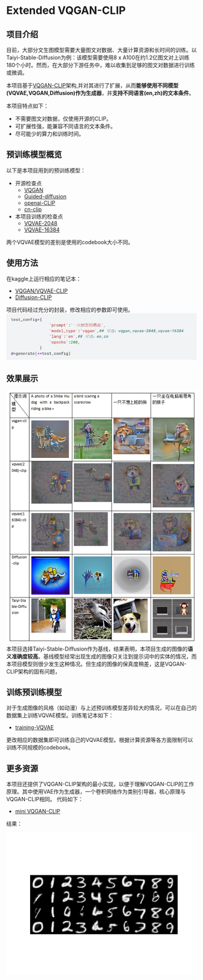 # Extended VQGAN-CLIP
## 项目介绍
目前，大部分文生图模型需要大量图文对数据、大量计算资源和长时间的训练。以Taiyi-Stable-Diffusion为例：该模型需要使用8 x A100在约1.2亿图文对上训练180个小时。然而，在大部分下游任务中，难以收集到足够的图文对数据进行训练或微调。

本项目基于[VQGAN-CLIP](https://arxiv.org/abs/2204.08583)架构,并对其进行了扩展，从而**能够使用不同模型(VQVAE,VQGAN,Diffusion)作为生成器**，并**支持不同语言(en,zh)的文本条件**。

本项目特点如下：
- 不需要图文对数据，仅使用开源的CLIP。
- 可扩展性强，能兼容不同语言的文本条件。
- 尽可能少的算力和训练时间。

## 预训练模型概览
以下是本项目用到的预训练模型：
- 开源检查点
  - [VQGAN](https://github.com/CompVis/taming-transformers)
  - [Guided-diffusion](https://github.com/openai/guided-diffusion)
  - [openai-CLIP](https://github.com/openai/CLIP)
  - [cn-clip](https://github.com/ofa-sys/chinese-clip)
- 本项目训练的检查点
  - [VQVAE-2048](https://www.kaggle.com/datasets/czy111/vqvae-2048)
  - [VQVAE-16384](https://www.kaggle.com/datasets/czy111/vqvae-16384)

两个VQVAE模型的差别是使用的codebook大小不同。

## 使用方法
在kaggle上运行相应的笔记本：
- [VQGAN/VQVAE-CLIP](https://www.kaggle.com/code/czy111/clip-guided-vqvae-and-vqgan)
- [Diffusion-CLIP](https://www.kaggle.com/code/czy111/clip-guided-openai-diffusion)

项目代码经过充分的封装，修改相应的参数即可使用。
![alt text](images/image.png)

## 效果展示
![alt text](images/results.png)
本项目选择Taiyi-Stable-Diffusion作为基线，结果表明，本项目生成的图像的**语义准确度较高**。基线模型经常出现生成的图像只关注到提示词中的实体的情况，而本项目模型则很少发生这种情况。但生成的图像的保真度稍差，这是VQGAN-CLIP架构的固有问题，

## 训练预训练模型
对于生成图像的风格（如动漫）与上述预训练模型差异较大的情况，可以在自己的数据集上训练VQVAE模型。训练笔记本如下：
- [training-VQVAE](https://www.kaggle.com/code/czy111/training-my-vqvae-ilsvrc)

更改相应的数据集即可训练自己的VQVAE模型。根据计算资源等各方面限制可以训练不同规模的codebook。

## 更多资源
本项目还提供了VQGAN-CLIP架构的最小实现，以便于理解VQGAN-CLIP的工作原理。其中使用VAE作为生成器，一个卷积网络作为类别引导器，核心原理与VQGAN-CLIP相同。
代码如下：
- [mini VQGAN-CLIP](https://www.kaggle.com/code/czy111/mini-vqgan-clip)

结果：

![alt text](images/mini-vqgan-clip-result.png)






